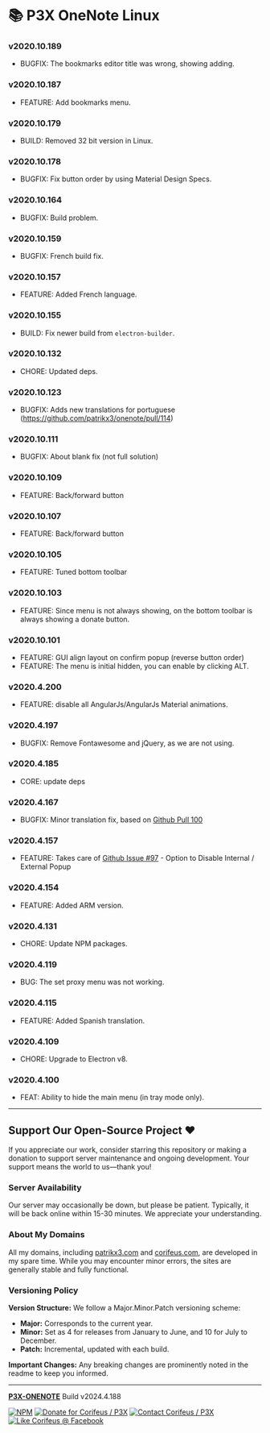 [//]: #@corifeus-header

# 📚 P3X OneNote Linux

                        
[//]: #@corifeus-header:end
### v2020.10.189
* BUGFIX: The bookmarks editor title was wrong, showing adding.



### v2020.10.187
* FEATURE: Add bookmarks menu.



### v2020.10.179
* BUILD: Removed 32 bit version in Linux.



### v2020.10.178
* BUGFIX: Fix button order by using Material Design Specs.



### v2020.10.164
* BUGFIX: Build problem.



### v2020.10.159
* BUGFIX: French build fix.



### v2020.10.157
* FEATURE: Added French language.



### v2020.10.155
* BUILD: Fix newer build from `electron-builder`.



### v2020.10.132
* CHORE: Updated deps.



### v2020.10.123
* BUGFIX: Adds new translations for portuguese (https://github.com/patrikx3/onenote/pull/114)



### v2020.10.111
* BUGFIX: About blank fix (not full solution)



### v2020.10.109
* FEATURE: Back/forward button



### v2020.10.107
* FEATURE: Back/forward button



### v2020.10.105
* FEATURE: Tuned bottom toolbar



### v2020.10.103
* FEATURE: Since menu is not always showing, on the bottom toolbar is always showing a donate button.



### v2020.10.101
* FEATURE: GUI align layout on confirm popup (reverse button order) 
* FEATURE: The menu is initial hidden, you can enable by clicking ALT. 



### v2020.4.200
* FEATURE: disable all AngularJs/AngularJs Material animations.



### v2020.4.197
* BUGFIX: Remove Fontawesome and jQuery, as we are not using.



### v2020.4.185
* CORE: update deps



### v2020.4.167
* BUGFIX: Minor translation fix, based on [Github Pull 100](https://github.com/patrikx3/onenote/pull/100)



### v2020.4.157
* FEATURE: Takes care of [Github Issue #97](https://github.com/patrikx3/onenote/issues/97) - Option to Disable Internal / External Popup 



### v2020.4.154
* FEATURE: Added ARM version.



### v2020.4.131
* CHORE: Update NPM packages.



### v2020.4.119
* BUG: The set proxy menu was not working.



### v2020.4.115
* FEATURE: Added Spanish translation.



### v2020.4.109
* CHORE: Upgrade to Electron v8.



### v2020.4.100
* FEAT: Ability to hide the main menu (in tray mode only).


[//]: #@corifeus-footer

---


## Support Our Open-Source Project ❤️
If you appreciate our work, consider starring this repository or making a donation to support server maintenance and ongoing development. Your support means the world to us—thank you!

### Server Availability
Our server may occasionally be down, but please be patient. Typically, it will be back online within 15-30 minutes. We appreciate your understanding.

### About My Domains
All my domains, including [patrikx3.com](https://patrikx3.com) and [corifeus.com](https://corifeus.com), are developed in my spare time. While you may encounter minor errors, the sites are generally stable and fully functional.

### Versioning Policy
**Version Structure:** We follow a Major.Minor.Patch versioning scheme:
- **Major:** Corresponds to the current year.
- **Minor:** Set as 4 for releases from January to June, and 10 for July to December.
- **Patch:** Incremental, updated with each build.

**Important Changes:** Any breaking changes are prominently noted in the readme to keep you informed.

---


[**P3X-ONENOTE**](https://corifeus.com/onenote) Build v2024.4.188

 [![NPM](https://img.shields.io/npm/v/p3x-onenote.svg)](https://www.npmjs.com/package/p3x-onenote)  [![Donate for Corifeus / P3X](https://img.shields.io/badge/Donate-Corifeus-003087.svg)](https://www.paypal.com/cgi-bin/webscr?cmd=_s-xclick&hosted_button_id=QZVM4V6HVZJW6)  [![Contact Corifeus / P3X](https://img.shields.io/badge/Contact-P3X-ff9900.svg)](https://www.patrikx3.com/en/front/contact) [![Like Corifeus @ Facebook](https://img.shields.io/badge/LIKE-Corifeus-3b5998.svg)](https://www.facebook.com/corifeus.software)






[//]: #@corifeus-footer:end